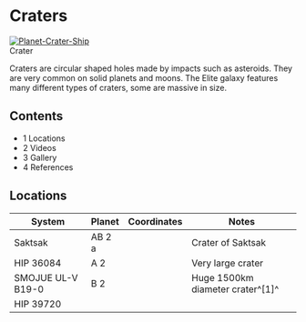 # Craters
[![Planet-Crater-Ship](https://static.wikia.nocookie.net/elite-dangerous/images/9/9c/Planet-Crater-Ship.png/revision/latest/scale-to-width-down/300?cb=20180316093349)](https://static.wikia.nocookie.net/elite-dangerous/images/9/9c/Planet-Crater-Ship.png/revision/latest?cb=20180316093349) 	 		 			 		 		 		 			
Crater
 		 	 

Craters are circular shaped holes made by impacts such as asteroids. They are very common on solid planets and moons. The Elite galaxy features many different types of craters, some are massive in size.

## Contents

- 1 Locations
- 2 Videos
- 3 Gallery
- 4 References

## Locations

| System | Planet | Coordinates | Notes |
| --- | --- | --- | --- |
| Saktsak | AB 2 a |  | Crater of Saktsak |
| HIP 36084 | A 2 |  | Very large crater |
| SMOJUE UL-V B19-0 | B 2 |  | Huge 1500km diameter crater^[1]^ |
| HIP 39720 |  |  |  |